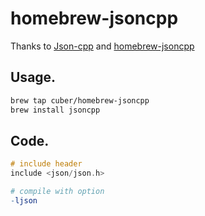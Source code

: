 homebrew-jsoncpp
================

Thanks to [Json-cpp](https://github.com/mrtazz/json-cpp "Json Parser for C/C++")
 and [homebrew-jsoncpp](https://github.com/cuber/homebrew-jsoncpp "homebrew tap for jsoncpp")
 
Usage.
-----------------
``` bash
brew tap cuber/homebrew-jsoncpp
brew install jsoncpp
```

Code.
-----------------
``` c++
# include header
include <json/json.h>
```
``` makefile
# compile with option
-ljson
```

